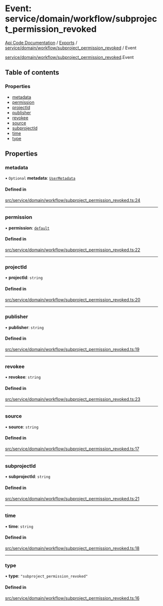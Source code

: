 # Event: service/domain/workflow/subproject_permission_revoked
[Api Code Documentation](../README.md) / [Exports](../modules.md) / [service/domain/workflow/subproject\_permission\_revoked](../modules/service_domain_workflow_subproject_permission_revoked.md) / Event

[service/domain/workflow/subproject\_permission\_revoked](../modules/service_domain_workflow_subproject_permission_revoked.md).Event

## Table of contents

### Properties

- [metadata](service_domain_workflow_subproject_permission_revoked.Event.md#metadata)
- [permission](service_domain_workflow_subproject_permission_revoked.Event.md#permission)
- [projectId](service_domain_workflow_subproject_permission_revoked.Event.md#projectid)
- [publisher](service_domain_workflow_subproject_permission_revoked.Event.md#publisher)
- [revokee](service_domain_workflow_subproject_permission_revoked.Event.md#revokee)
- [source](service_domain_workflow_subproject_permission_revoked.Event.md#source)
- [subprojectId](service_domain_workflow_subproject_permission_revoked.Event.md#subprojectid)
- [time](service_domain_workflow_subproject_permission_revoked.Event.md#time)
- [type](service_domain_workflow_subproject_permission_revoked.Event.md#type)

## Properties

### metadata

• `Optional` **metadata**: [`UserMetadata`](../modules/service_domain_metadata.md#usermetadata)

#### Defined in

[src/service/domain/workflow/subproject_permission_revoked.ts:24](https://github.com/openkfw/TruBudget/blob/c993c60c/api/src/service/domain/workflow/subproject_permission_revoked.ts#L24)

___

### permission

• **permission**: [`default`](../modules/authz_intents.md#default)

#### Defined in

[src/service/domain/workflow/subproject_permission_revoked.ts:22](https://github.com/openkfw/TruBudget/blob/c993c60c/api/src/service/domain/workflow/subproject_permission_revoked.ts#L22)

___

### projectId

• **projectId**: `string`

#### Defined in

[src/service/domain/workflow/subproject_permission_revoked.ts:20](https://github.com/openkfw/TruBudget/blob/c993c60c/api/src/service/domain/workflow/subproject_permission_revoked.ts#L20)

___

### publisher

• **publisher**: `string`

#### Defined in

[src/service/domain/workflow/subproject_permission_revoked.ts:19](https://github.com/openkfw/TruBudget/blob/c993c60c/api/src/service/domain/workflow/subproject_permission_revoked.ts#L19)

___

### revokee

• **revokee**: `string`

#### Defined in

[src/service/domain/workflow/subproject_permission_revoked.ts:23](https://github.com/openkfw/TruBudget/blob/c993c60c/api/src/service/domain/workflow/subproject_permission_revoked.ts#L23)

___

### source

• **source**: `string`

#### Defined in

[src/service/domain/workflow/subproject_permission_revoked.ts:17](https://github.com/openkfw/TruBudget/blob/c993c60c/api/src/service/domain/workflow/subproject_permission_revoked.ts#L17)

___

### subprojectId

• **subprojectId**: `string`

#### Defined in

[src/service/domain/workflow/subproject_permission_revoked.ts:21](https://github.com/openkfw/TruBudget/blob/c993c60c/api/src/service/domain/workflow/subproject_permission_revoked.ts#L21)

___

### time

• **time**: `string`

#### Defined in

[src/service/domain/workflow/subproject_permission_revoked.ts:18](https://github.com/openkfw/TruBudget/blob/c993c60c/api/src/service/domain/workflow/subproject_permission_revoked.ts#L18)

___

### type

• **type**: ``"subproject_permission_revoked"``

#### Defined in

[src/service/domain/workflow/subproject_permission_revoked.ts:16](https://github.com/openkfw/TruBudget/blob/c993c60c/api/src/service/domain/workflow/subproject_permission_revoked.ts#L16)
